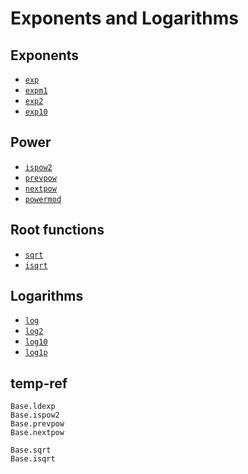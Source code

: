 # Exponents and Logarithms

## Exponents
- [`exp`](@ref)
- [`expm1`](@ref)
- [`exp2`](@ref)
- [`exp10`](@ref)

## Power
- [`ispow2`](@ref)
- [`prevpow`](@ref)
- [`nextpow`](@ref)
- [`powermod`](@ref)

## Root functions
- [`sqrt`](@ref)
- [`isqrt`](@ref)

## Logarithms
- [`log`](@ref)
- [`log2`](@ref)
- [`log10`](@ref)
- [`log1p`](@ref)


## temp-ref
```@docs
Base.ldexp
Base.ispow2
Base.prevpow
Base.nextpow

Base.sqrt
Base.isqrt
```
